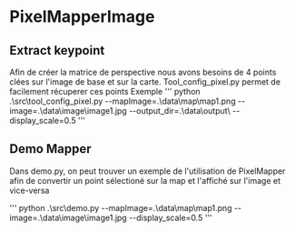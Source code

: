 # PixelMapperImage

## Extract keypoint
Afin de créer la matrice de perspective nous avons besoins de 4 points clées sur l'image de base et sur la carte.
Tool_config_pixel.py permet de facilement récuperer ces points
Exemple
'''
python .\src\tool_config_pixel.py --mapImage=.\data\map\map1.png --image=.\data\image\image1.jpg --output_dir=.\data\output\ --display_scale=0.5
'''

## Demo Mapper
Dans demo.py, on peut trouver un exemple de l'utilisation de PixelMapper afin de convertir un point sélectioné sur la map et l'affiché sur l'image et vice-versa

'''
python .\src\demo.py --mapImage=.\data\map\map1.png --image=.\data\image\image1.jpg  --display_scale=0.5
'''